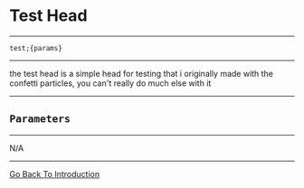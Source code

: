# Test Head
-----
`test;{params}`

-----
the test head is a simple head for testing that i originally made with the confetti particles, you can't really do much else with it

-----
`Parameters`
-----
-----
N/A

---
[Go Back To Introduction](https://tivvo.github.io/astro-wiki/)
